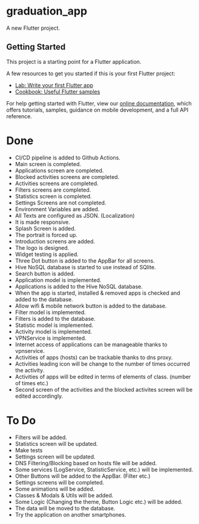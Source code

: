 # graduation_app

A new Flutter project.

## Getting Started

This project is a starting point for a Flutter application.

A few resources to get you started if this is your first Flutter project:

- [Lab: Write your first Flutter app](https://flutter.dev/docs/get-started/codelab)
- [Cookbook: Useful Flutter samples](https://flutter.dev/docs/cookbook)

For help getting started with Flutter, view our
[online documentation](https://flutter.dev/docs), which offers tutorials,
samples, guidance on mobile development, and a full API reference.

# Done​
- CI/CD pipeline is added to Github Actions.​
- Main screen is completed.
- Applications screen are completed.​
- Blocked activities screens are completed.​
- Activities screens are completed.​
- Filters screens are completed.​
- Statistics screen is completed.​
- Settings Screens are not completed.​
- Environment Variables are added.​
- All Texts are configured as JSON. (Localization)​
- It is made responsive.​
- Splash Screen is added.​
- The portrait is forced up.​
- Introduction screens are added.​
- The logo is designed.​
- Widget testing is applied.
- Three Dot button is added to the AppBar for all screens.  
- Hive NoSQL database is started to use instead of SQlite.
- Search button is added.
- Application model is implemented.
- Applications is added to the Hive NoSQL database.
- When the app is started, installed & removed apps is checked and added to the database.
- Allow wifi & mobile network button is added to the database. 
- Filter model is implemented.
- Filters is added to the database.
- Statistic model is implemented.
- Activity model is implemented.
- VPNService is implemented.
- Internet access of applications can be manageable thanks to vpnservice.
- Activities of apps (hosts) can be trackable thanks to dns proxy.
- Activities leading icon will be change to the number of times occurred the activity.
- Activities of apps will be edited in terms of elements of class. (number of times etc.)
- Second screen of the activities and the blocked activites screen will be edited accordingly.

# To Do​
- Filters will be added.
- Statistics screen will be updated.
- Make tests
- Settings screen will be updated.
- DNS Filtering/Blocking based on hosts file will be added.
- Some services (LogService, StatisticService, etc.) will be implemented.
- Other Buttons will be added to the AppBar. (Filter etc.)​
- Settings screens will be completed.​
- Some animations will be added. ​
- Classes & Modals & Utils will be added.​
- Some Logic (Changing the theme, Button Logic etc.) will be added.​
- The data will be moved to the database.
- Try the application on another smartphones.​